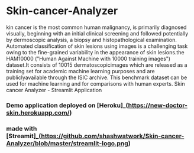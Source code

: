 # Skin-cancer-Analyzer
kin cancer is the most common human malignancy, is primarily diagnosed visually, beginning with an initial clinical screening and followed potentially by dermoscopic analysis, a biopsy and histopathological examination. Automated classification of skin lesions using images is a challenging task owing to the fine-grained variability in the appearance of skin lesions.the HAM10000 ("Human Against Machine with 10000 training images") dataset.It consists of 10015 dermatoscopicimages which are released as a training set for academic machine learning purposes and are publiclyavailable through the ISIC archive. This benchmark dataset can be used for machine learning and for comparisons with human experts.
 Skin cancer Analyzer - Streamlit Application
### Demo application deployed on [Heroku]_(https://new-doctor-skin.herokuapp.com/)
### made with [Streamit]_(https://github.com/shashwatwork/Skin-cancer-Analyzer/blob/master/streamlit-logo.png)

